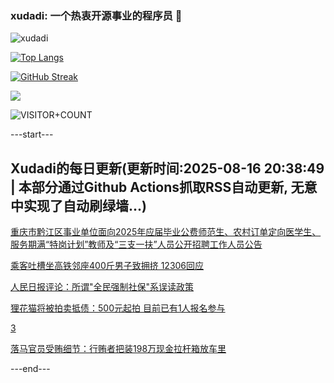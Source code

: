 ### xudadi: 一个热衷开源事业的程序员 👋

![xudadi](https://github-readme-stats-git-masterorgs-github-readme-stats-team.vercel.app/api?username=xudadi)

[![Top Langs](https://github-readme-stats.vercel.app/api/top-langs/?username=xudadi)](https://github.com/anuraghazra/github-readme-stats)

[![GitHub Streak](https://streak-stats.demolab.com?user=xudadi&locale=zh_Hans)](https://git.io/streak-stats)

![](https://raw.githubusercontent.com/xudadi/xudadi/main/assets/github-contribution-grid-snake.svg)

![VISITOR+COUNT](https://komarev.com/ghpvc/?username=xudadi&label=VISITOR+COUNT)


---start---

## Xudadi的每日更新(更新时间:2025-08-16 20:38:49 | 本部分通过Github Actions抓取RSS自动更新, 无意中实现了自动刷绿墙...)

[重庆市黔江区事业单位面向2025年应届毕业公费师范生、农村订单定向医学生、服务期满“特岗计划”教师及“三支一扶”人员公开招聘工作人员公告](https://www.gongkaoleida.com/article/2569747)

[乘客吐槽坐高铁邻座400斤男子致拥挤 12306回应](https://m.163.com/news/article/K73N17QN0530JPVV.html)

[人民日报评论：所谓"全民强制社保"系误读政策](https://m.163.com/news/article/K73S3MRH0001899O.html)

[狸花猫将被拍卖抵债：500元起拍 目前已有1人报名参与](https://m.163.com/news/article/K73C33V7053469KC.html)

[3](https://m.163.com/touch/news/sub/domestic)

[落马官员受贿细节：行贿者把装198万现金拉杆箱放车里](https://m.163.com/news/article/K73OD0TB051492T3.html)

---end---

